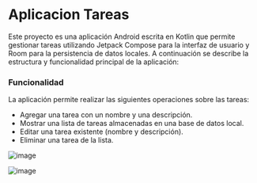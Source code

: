 # Aplicacion Tareas

Este proyecto es una aplicación Android escrita en Kotlin que permite gestionar tareas utilizando Jetpack Compose para la interfaz de usuario y Room para la persistencia de datos locales. A continuación se describe la estructura y funcionalidad principal de la aplicación:

### Funcionalidad
La aplicación permite realizar las siguientes operaciones sobre las tareas:

- Agregar una tarea con un nombre y una descripción.
- Mostrar una lista de tareas almacenadas en una base de datos local.
- Editar una tarea existente (nombre y descripción).
- Eliminar una tarea de la lista.

  
![image](https://github.com/user-attachments/assets/5b3464cf-3d71-4039-b249-78486bc83ab3)



![image](https://github.com/user-attachments/assets/2edea0ff-aaa3-4d31-ae67-cc0bec88d414)
